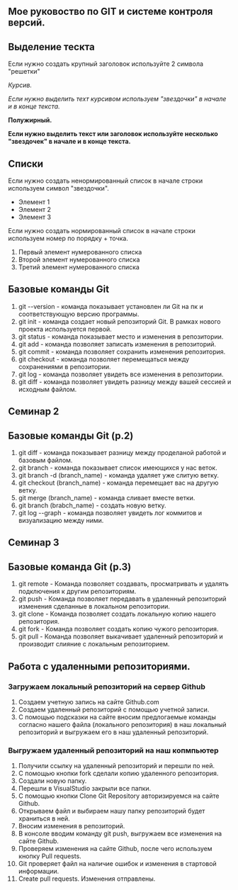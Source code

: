 ## Мое руковоство по GIT и системе контроля версий.

## Выделение тескта

 Если нужно создать крупный заголовок используйте 2 символа "решетки"

*Курсив.*

*Если нужно выделить техт курсивом используем "звездочки" в начале и в конце текста.*

**Полужирный.**

**Если нужно выделить текст или заголовок используйте несколько "звездочек" в начале и в конце текста.**

## Списки

Если нужно создать ненормированный список в начале строки используем символ "звездочки".

* Элемент 1
* Элемент 2
* Элемент 3

Если нужно создать нормированный список в начале строки используем номер по порядку + точка.

1. Первый элемент нумерованного списка
2. Второй элемент нумерованного списка
3. Третий элемент нумерованного списка

## Базовые команды Git

1. git --version - команда показывает установлен ли Git на пк и соответствующую версию программы. 
2. git init - команда создает новый репозиторий Git. В рамках нового проекта используется первой.
3. git status - команда показывает место и изменения в репозитории.
4. git add - команда позволяет записать изменения в репозиторий.
5. git commit - команда позволяет сохранить изменения репозитория. 
6. git checkout - команда позволяет перемещаться между сохранениями в репозитории.
7. git log - команда позволяет увидеть все изменения в репозитории.
8. git diff - команда позволяет увидеть разницу между вашей сессией и исходным файлом.

## Семинар 2

## Базовые команды Git (p.2)

1. git diff - команда показывает разницу между проделаной работой и базовым файлом.
2. git branch - команда показывает список имеющихся у нас веток.
3. git branch -d (branch_name) - команда удаляет уже слитую ветку.
4. git checkout (branch_name) - команда перемещает вас на другую ветку.
5. git merge (branch_name) - команда сливает вместе ветки.
6. git branch (brabch_name) - создать новую ветку.
7. git log --graph - команда позволяет увидеть лог коммитов и визуализацию между ними.

## Семинар 3

## Базовые команда Git (p.3)

1. git remote - Команда позволяет создавать, просматривать и удалять подключения к другим репозиториям.
2. git push - Команда позволяет передавать в удаленный репозиторий изменения сделанные в локальном репозитории. 
3. git clone - Команда позволяет создать локальную копию нашего репозитория.
4. git fork - Команда позволяет создать копию чужого репозитория.
5. git pull - Команда позволяет выкачивает удаленный репозиторий и производит слияние с локальным репозиторием.

## Работа с удаленными репозиториями.

### Загружаем локальный репозиторий на сервер Github

1. Создаем учетную запись на сайте Github.com
2. Cоздаем удаленный репозиторий с помощью учетной записи.
3. С помощью подсказки на сайте вносим предлогаемые команды согласно нашего файла (локального репозитория) в наш локальный репозиторий и выгружаем его в наш удаленный репозиторий.

### Выгружаем удаленный репозиторий на наш копмпьютер

1. Получили ссылку на удаленный репозиторий и перешли по ней.
2. С помощью кнопки fork сделали копию удаленного репозитория.
3. Создали новую папку.
4. Перешли в VisualStudio закрыли все папки.
5. С помощью кнопки Clone Git Repository авторизируемся на сайте Github.
6. Открываем файл и выбираем нашу папку репозиторий будет храниться в ней.
7. Вносим изменения в репозиторий.
8. В консоле вводим команду git push, выгружаем все изменения на сайте Github.
9. Проверяем изменения на сайте Github, после чего используем кнопку Pull requests.
10. Git проверяет файл на наличие ошибок и изменения в стартовой информации.
11. Create pull requests. Изменения отправлены.